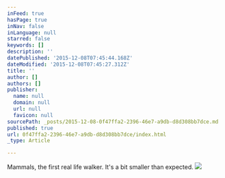 ```yaml
---
inFeed: true
hasPage: true
inNav: false
inLanguage: null
starred: false
keywords: []
description: ''
datePublished: '2015-12-08T07:45:44.168Z'
dateModified: '2015-12-08T07:45:27.312Z'
title: ''
author: []
authors: []
publisher:
  name: null
  domain: null
  url: null
  favicon: null
sourcePath: _posts/2015-12-08-0f47ffa2-2396-46e7-a9db-d8d308bb7dce.md
published: true
url: 0f47ffa2-2396-46e7-a9db-d8d308bb7dce/index.html
_type: Article

---
```

Mammals, the first real life walker. It's a bit smaller than expected.
![](https://the-grid-user-content.s3-us-west-2.amazonaws.com/c7bfab91-d478-4863-bdfc-f2e357025d88.png)